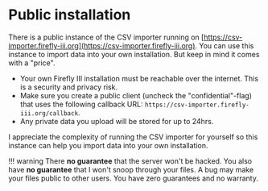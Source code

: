 # Public installation

There is a public instance of the CSV importer running on [https://csv-importer.firefly-iii.org](https://csv-importer.firefly-iii.org). You can use this instance to import data into your own installation. But keep in mind it comes with a "price".

- Your own Firefly III installation must be reachable over the internet. This is a security and privacy risk.
- Make sure you create a public client (uncheck the "confidential"-flag) that uses the following callback URL: `https://csv-importer.firefly-iii.org/callback`.
- Any private data you upload will be stored for up to 24hrs.

I appreciate the complexity of running the CSV importer for yourself so this instance can help you import data into your own installation.

!!! warning
    There **no guarantee** that the server won't be hacked. You also have **no guarantee** that I won't snoop through your files. A bug may make your files public to other users. You have zero guarantees and no warranty.
